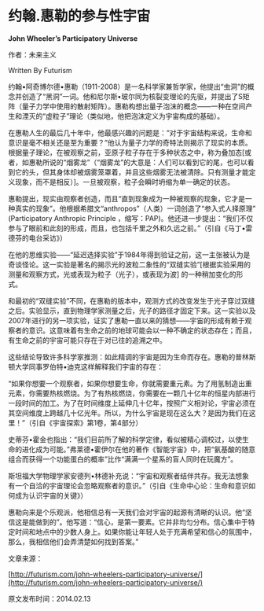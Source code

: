 # 约翰.惠勒的参与性宇宙

**John Wheeler’s Participatory Universe**

作者：未来主义

Written By Futurism

约翰•阿奇博尔德•惠勒（1911-2008）是一名科学家兼哲学家，他提出“虫洞”的概念并创造了“黑洞”一词。他和尼尔斯•玻尔同为核裂变理论的先驱，并提出了S矩阵（量子力学中使用的散射矩阵）。惠勒构想出量子泡沫的概念——一种在空间产生和湮灭的“虚粒子”理论（类似地，他把泡沫定义为宇宙构成的基础）。

在惠勒人生的最后几十年中，他最感兴趣的问题是：“对于宇宙结构来说，生命和意识是毫不相关还是至为重要？”他认为量子力学的奇特法则揭示了现实的本质。根据量子理论，在被观察之前，亚原子粒子存在于多种状态之中，称为叠加态\[或者，如惠勒所说的“烟雾龙”（“烟雾龙”的大意是：人们可以看到它的尾，也可以看到它的头，但其身体却被烟雾笼罩着，并且这些烟雾无法被清除。只有测量才能定义现象，而不是相反）\]。一旦被观察，粒子会瞬时坍缩为单一确定的状态。

惠勒提出，现实由观察者创造，而且“直到现象成为一种被观察的现象，它才是一种真实的现象”。他根据希腊文“anthropos”（人类）一词创造了“参入式人择原理” \(Participatory Anthropic Principle ，缩写：PAP\)。他还进一步提出：“我们不仅参与了眼前和此刻的形成，而且，也包括千里之外和久远之前。”（引自《马丁•雷德芬的电台采访》）

在他的思维实验——“延迟选择实验”于1984年得到验证之前，这一主张被认为是奇谈怪论。这一实验是著名的揭示光的波粒二象性的“双缝实验”\[根据实验采用的测量和观察方式，光或表现为粒子（光子），或表现为波\] 的一种稍加变化的形式。

和最初的“双缝实验”不同，在惠勒的版本中，观测方式的改变发生于光子穿过双缝之后。实验显示，直到物理学家测量之后，光子的路径才固定下来。这一实验以及2007年进行的另一项实验，证实了惠勒一直以来的猜想——宇宙的形成有赖于观察者的意识。这意味着有生命之前的地球可能会以一种不确定的状态存在；而且，有生命之前的宇宙可能只存在于对已往的追溯之中。

这些结论导致许多科学家推测：如此精调的宇宙是因为生命而存在。惠勒的普林斯顿大学同事罗伯特•迪克这样解释我们宇宙的存在：

“如果你想要一个观察者，如果你想要生命，你就需要重元素。为了用氢制造出重元素，你需要热核燃烧。为了有热核燃烧，你需要在一颗几十亿年的恒星内部进行一段时间的加工。为了在时间维度上延伸几十亿年，按照广义相对论，宇宙必须在其空间维度上跨越几十亿光年。所以，为什么宇宙是现在这么大？是因为我们在这里！”（引自《宇宙探索》第1卷，第4部分）

史蒂芬•霍金也指出：“我们目前所了解的科学定律，看似被精心调校过，以使生命的进化成为可能。”弗莱德•霍伊尔在他的著作《智能宇宙》中，把“氨基酸的随意组合而获得一个功能蛋白的概率”比作“满满一个星系的盲人同时在玩魔方”。

斯坦福大学物理学家安德列•林德补充说：“宇宙和观察者结伴共存。我无法想象有一个自洽的宇宙理论会忽略观察者的意识。”（引自《生命中心论：生命和意识如何成为认识宇宙的关键》）

惠勒向来是个乐观派，他相信总有一天我们会对宇宙的起源有清晰的认识。他“坚信这是能做到的”。他写道：“信心，是第一要素。它并非均匀分布。信心集中于特定时间和地点中的少数人身上。如果你能让年轻人处于充满希望和信心的氛围中，那么，我相信他们会弄清楚如何找到答案。”

文章来源：

[http://futurism.com/john-wheelers-participatory-universe/](http://futurism.com/john-wheelers-participatory-universe/)

原文发布时间：2014.02.13

